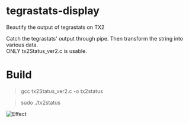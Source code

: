 # tegrastats-display
Beautify the output of tegrastats on TX2
  
Catch the tegrastats' output through pipe. Then transform the string into various data.  
ONLY tx2Status_ver2.c is usable.
  
# Build  
> gcc tx2Status_ver2.c -o tx2status  

> sudo ./tx2status

![Effect](https://github.com/Laurenfrost/tegrastats-display/blob/master/Annotation.png)  
